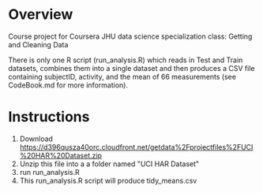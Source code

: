 # Overview
 Course project for Coursera JHU data science specialization class: Getting and Cleaning Data

There is only one R script (run_analysis.R) which reads in Test and Train datasets, combines them into a single dataset and then produces 
a CSV file containing subjectID, activity, and the mean of 66 measurements (see CodeBook.md for more information).

# Instructions

1. Download https://d396qusza40orc.cloudfront.net/getdata%2Fprojectfiles%2FUCI%20HAR%20Dataset.zip  
2. Unzip this file into a a folder named "UCI HAR Dataset"
3. run run_analysis.R
4. This run_analysis.R script will produce tidy_means.csv 
